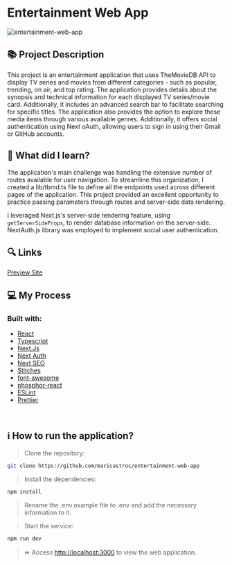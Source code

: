 # Entertainment Web App
![entertainment-web-app](https://github.com/maricastroc/entertainment-web-app/assets/121824373/a682e689-4856-4e92-9f2c-5c42612b535e)


## 📚 Project Description

This project is an entertainment application that uses TheMovieDB API to display TV series and movies from different categories - such as popular, trending, on air, and top rating. The application provides details about the synopsis and technical information for each displayed TV series/movie card. Additionally, it includes an advanced search bar to facilitate searching for specific titles. The application also provides the option to explore these media items through various available genres. Additionally, it offers social authentication using Next oAuth, allowing users to sign in using their Gmail or GitHub accounts.



## 📌 What did I learn?

The application's main challenge was handling the extensive number of routes available for user navigation. To streamline this organization, I created a lib/tbmd.ts file to define all the endpoints used across different pages of the application. This project provided an excellent opportunity to practice passing parameters through routes and server-side data rendering.

I leveraged Next.js's server-side rendering feature, using `getServerSideProps`, to render database information on the server-side. NextAuth.js library was employed to implement social user authentication.

## 🔍 Links
[Preview Site](https://book-wise-puce.vercel.app/)

## 💻 My Process
### Built with:

- [React](https://reactjs.org/)
- [Typescript](https://www.typescriptlang.org/)
- [Next.Js](https://nextjs.org/)
- [Next Auth](https://next-auth.js.org/)
- [Next SEO](https://www.npmjs.com/package/next-seo)
- [Stitches](https://stitches.dev/)
- [font-awesome](https://fontawesome.com/)
- [phosphor-react](https://phosphoricons.com/)
- [ESLint](https://eslint.org/)
- [Prettier](https://prettier.io/)
<br/>

## ℹ️ How to run the application?

> Clone the repository:

```bash
git clone https://github.com/maricastroc/entertainment-web-app
```

> Install the dependencies:

```bash
npm install
```

> Rename the .env.example file to .env and add the necessary information to it.

> Start the service:

```bash
npm run dev
```

> ⏩ Access [http://localhost:3000](http://localhost:3000) to view the web application.
